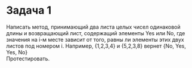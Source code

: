 

# Задача 1  
Написать метод, принимающий два листа целых чисел одинаковой длины и возвращающий лист, 
содержащий элементы Yes или No, где значения на i-м месте зависит от того, 
равны ли элементы этих двух листов под номером i.
Например, {1,2,3,4} и {5,2,3,8} вернет {No, Yes, Yes, No}  
Протестировать.




  
